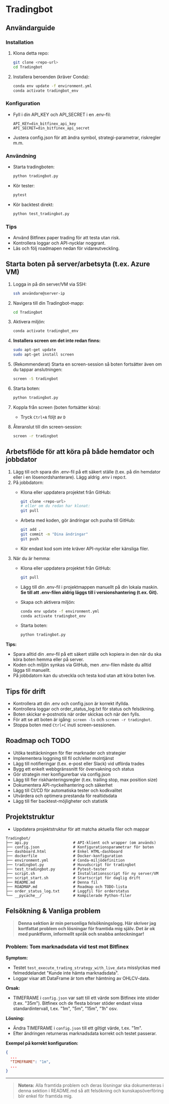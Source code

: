 # Tradingbot

## Användarguide

### Installation

1. Klona detta repo:

   ```bash
   git clone <repo-url>
   cd Tradingbot
   ```

2. Installera beroenden (kräver Conda):

   ```bash
   conda env update -f environment.yml
   conda activate tradingbot_env
   ```

### Konfiguration

- Fyll i din API_KEY och API_SECRET i en .env-fil:

  ```env
  API_KEY=din_bitfinex_api_key
  API_SECRET=din_bitfinex_api_secret
  ```

- Justera config.json för att ändra symbol, strategi-parametrar, riskregler m.m.

### Användning

- Starta tradingboten:

  ```bash
  python tradingbot.py
  ```

- Kör tester:

  ```bash
  pytest
  ```

- Kör backtest direkt:

  ```bash
  python test_tradingbot.py
  ```

### Tips

- Använd Bitfinex paper trading för att testa utan risk.
- Kontrollera loggar och API-nycklar noggrant.
- Läs och följ roadmapen nedan för vidareutveckling.

## Starta boten på server/arbetsyta (t.ex. Azure VM)

1. Logga in på din server/VM via SSH:

   ```bash
   ssh användare@server-ip
   ```

2. Navigera till din Tradingbot-mapp:

   ```bash
   cd Tradingbot
   ```

3. Aktivera miljön:

   ```bash
   conda activate tradingbot_env
   ```

4. **Installera screen om det inte redan finns:**

   ```bash
   sudo apt-get update
   sudo apt-get install screen
   ```

5. (Rekommenderat) Starta en screen-session så boten fortsätter även om du tappar anslutningen:

   ```bash
   screen -S tradingbot
   ```

6. Starta boten:

   ```bash
   python tradingbot.py
   ```

7. Koppla från screen (boten fortsätter köra):
   - Tryck `Ctrl+A` följt av `D`
8. Återanslut till din screen-session:

   ```bash
   screen -r tradingbot
   ```

## Arbetsflöde för att köra på både hemdator och jobbdator

1. Lägg till och spara din .env-fil på ett säkert ställe (t.ex. på din hemdator eller i en lösenordshanterare). Lägg aldrig .env i repo:t.
2. På jobbdatorn:
   - Klona eller uppdatera projektet från GitHub:

     ```bash
     git clone <repo-url>
     # eller om du redan har klonat:
     git pull
     ```

   - Arbeta med koden, gör ändringar och pusha till GitHub:

     ```bash
     git add .
     git commit -m "Dina ändringar"
     git push
     ```

   - Kör endast kod som inte kräver API-nycklar eller känsliga filer.
3. När du är hemma:
   - Klona eller uppdatera projektet från GitHub:

     ```bash
     git pull
     ```

   - Lägg till din .env-fil i projektmappen manuellt på din lokala maskin. **Se till att .env-filen aldrig läggs till i versionshantering (t.ex. Git).**
   - Skapa och aktivera miljön:

     ```bash
     conda env update -f environment.yml
     conda activate tradingbot_env
     ```

   - Starta boten:

     ```bash
     python tradingbot.py
     ```

**Tips:**

- Spara alltid din .env-fil på ett säkert ställe och kopiera in den när du ska köra boten hemma eller på server.
- Koden och miljön synkas via GitHub, men .env-filen måste du alltid lägga till manuellt.
- På jobbdatorn kan du utveckla och testa kod utan att köra boten live.

## Tips för drift

- Kontrollera att din .env och config.json är korrekt ifyllda.
- Kontrollera loggar och order_status_log.txt för status och felsökning.
- Boten skickar e-postnotis när order skickas och när den fylls.
- För att se att boten är igång: `screen -ls` och `screen -r tradingbot`.
- Stoppa boten med `Ctrl+C` inuti screen-sessionen.

## Roadmap och TODO

- Utöka testtäckningen för fler marknader och strategier
- Implementera loggning till fil och/eller molntjänst
- Lägg till notifieringar (t.ex. e-post eller Slack) vid utförda trades
- Bygg ett enkelt webbgränssnitt för övervakning och status
- Gör strategin mer konfigurerbar via config.json
- Lägg till fler riskhanteringsregler (t.ex. trailing stop, max position size)
- Dokumentera API-nyckelhantering och säkerhet
- Lägg till CI/CD för automatiska tester och kodkvalitet
- Utvärdera och optimera prestanda för realtidsdata
- Lägg till fler backtest-möjligheter och statistik

## Projektstruktur

- Uppdatera projektstruktur för att matcha aktuella filer och mappar

```plaintext
Tradingbot/
├── api.py                    # API-klient och wrapper (om används)
├── config.json               # Konfigurationsparametrar för boten
├── dashboard.html            # Enkel HTML-dashboard
├── dockerfile                # Docker-konfiguration
├── environment.yml           # Conda-miljödefinition
├── tradingbot.py             # Huvudscript för tradingbot
├── test_tradingbot.py        # Pytest-tester
├── script.sh                 # Installationsscript för ny server/VM
├── script_start.sh           # Startscript för daglig drift
├── README.md                 # Denna fil
├── ROADMAP.md                # Roadmap och TODO-lista
├── order_status_log.txt      # Loggfil för orderstatus
└── __pycache__/              # Kompilerade Python-filer
```

## Felsökning & Vanliga problem

> **Denna sektion är min personliga felsökningslogg. Här skriver jag kortfattat problem och lösningar för framtida mig själv. Det är ok med punktform, informellt språk och snabba anteckningar!**

### Problem: Tom marknadsdata vid test mot Bitfinex

**Symptom:**

- Testet `test_execute_trading_strategy_with_live_data` misslyckas med felmeddelandet "Kunde inte hämta marknadsdata".
- Loggar visar att DataFrame är tom efter hämtning av OHLCV-data.

**Orsak:**

- TIMEFRAME i `config.json` var satt till ett värde som Bitfinex inte stöder (t.ex. "35m"). Bitfinex och de flesta börser stöder endast vissa standardintervall, t.ex. "1m", "5m", "15m", "1h" osv.

**Lösning:**

- Ändra TIMEFRAME i `config.json` till ett giltigt värde, t.ex. "1m".
- Efter ändringen returneras marknadsdata korrekt och testet passerar.

**Exempel på korrekt konfiguration:**

```json
{
  ...
  "TIMEFRAME": "1m",
  ...
}
```

---

> **Notera:**
> Alla framtida problem och deras lösningar ska dokumenteras i denna sektion i README.md så att felsökning och kunskapsöverföring blir enkel för framtida mig.
